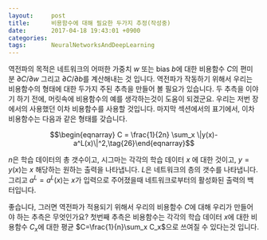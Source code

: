 ```yaml
---
layout:     post
title:      비용함수에 대해 필요한 두가지 추정(작성중)
date:       2017-04-18 19:43:01 +0900
categories: 
tags:       NeuralNetworksAndDeepLearning
---
```


역전파의 목적은 네트워크의 어떠한 가중치 $w$ 또는 bias $b$에 대한 비용함수 $C$의 편미분 $\partial C/\partial w$ 그리고 $\partial C/\partial b$를 계산해내는 것 입니다. 역전파가 작동하기 위해서 우리는 비용함수의 형태에 대한 두가지 주된 추측을 만들어 볼 필요가 있습니다. 두 추측을 이야기 하기 전에, 머릿속에 비용함수의 예를 생각하는것이 도움이 되겠군요. 우리는 저번 장에서의 사용했던 이차 비용함수를 사용할 것입니다. 마지막 섹션에서의 표기에서, 이차 비용함수는 다음과 같은 형태를 갖습니다.

$$\begin{eqnarray}  C = \frac{1}{2n} \sum_x \|y(x)-a^L(x)\|^2,\tag{26}\end{eqnarray}$$

$n$은 학습 데이터의 총 갯수이고, 시그마는 각각의 학습 데이터 $x$ 에 대한 것이고, $y=y(x)$는 $x$ 해당하는 원하는 출력을 나타냅니다. $L$은 네트워크의 층의 갯수를 나타냅니다. 그리고 $a^L=a^L(x)$는 $x$가 입력으로 주어졌을때 네트워크로부터의 활성화된 출력의 백터입니다.

<!-- more -->

좋습니다, 그러면 역전파가 적용되기 위해서 우리의 비용함수 $C$에 대해 우리가 만들어야 하는 추측은 무엇인가요? 첫번째 추측은 비용함수는 각각의 학습 데이터 $x$에 대한 비용함수 $C_x$에 대한 평균 $C=\frac{1}{n}\sum_x C_x$으로 쓰여질 수 있다는것 입니다.

